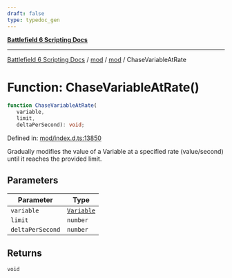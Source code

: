 ```yaml
---
draft: false
type: typedoc_gen
---
```


[**Battlefield 6 Scripting Docs**](../../../_index.md)

***

[Battlefield 6 Scripting Docs](../../../_index.md) / [mod](../../_index.md) / [mod](../_index.md) / ChaseVariableAtRate

# Function: ChaseVariableAtRate()

```ts
function ChaseVariableAtRate(
   variable, 
   limit, 
   deltaPerSecond): void;
```

Defined in: [mod/index.d.ts:13850](https://github.com/battlefield-portal-community/portal-docs/blob/ff09b2690670f74de7e97198022e5a97ff1161ff/generators/santiago/mod/index.d.ts#L13850)

Gradually modifies the value of a Variable at a specified rate (value/second) until it reaches the provided limit.

## Parameters

| Parameter | Type |
| ------ | ------ |
| `variable` | [`Variable`](../Variable/_index.md) |
| `limit` | `number` |
| `deltaPerSecond` | `number` |

## Returns

`void`
